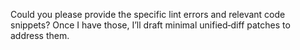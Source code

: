 Could you please provide the specific lint errors and relevant code snippets? Once I have those, I’ll draft minimal unified‑diff patches to address them.